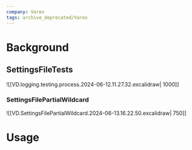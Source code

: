 ```yaml
---
company: Varex
tags: archive_deprecated/Varex
---
```

# Background
## SettingsFileTests
![[VD.logging.testing.process.2024-06-12.11.27.32.excalidraw| 1000]]

### SettingsFilePartialWildcard
![[VD.SettingsFilePartialWildcard.2024-06-13.16.22.50.excalidraw| 750]]

# Usage